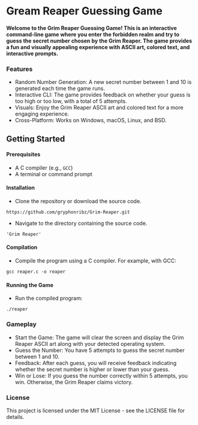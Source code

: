 
# Gream Reaper Guessing Game

#### Welcome to the Grim Reaper Guessing Game! This is an interactive command-line game where you enter the forbidden realm and try to guess the secret number chosen by the Grim Reaper. The game provides a fun and visually appealing experience with ASCII art, colored text, and interactive prompts.

### Features 
- Random Number Generation: A new secret number between 1 and 10 is generated each time the game runs.
- Interactive CLI: The game provides feedback on whether your guess is too high or too low, with a total of 5 attempts.
- Visuals: Enjoy the Grim Reaper ASCII art and colored text for a more engaging experience.
- Cross-Platform: Works on Windows, macOS, Linux, and BSD.

## Getting Started 
#### Prerequisites
- A C compiler (e.g., `GCC`)
- A terminal or command prompt

#### Installation
- Clone the repository or download the source code.
```
https://github.com/gryphonribz/Grim-Reaper.git
```
- Navigate to the directory containing the source code.
```
'Grim Reaper'
```

#### Compilation
- Compile the program using a C compiler. For example, with GCC:
```
gcc reaper.c -o reaper
```
#### Running the Game
- Run the compiled program:
```
./reaper
```

### Gameplay
- Start the Game: The game will clear the screen and display the Grim Reaper ASCII art along with your detected operating system.
- Guess the Number: You have 5 attempts to guess the secret number between 1 and 10.
- Feedback: After each guess, you will receive feedback indicating whether the secret number is higher or lower than your guess.
- Win or Lose: If you guess the number correctly within 5 attempts, you win. Otherwise, the Grim Reaper claims victory.

### License
This project is licensed under the MIT License - see the LICENSE file for details.

